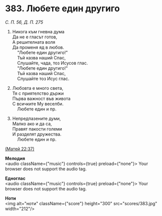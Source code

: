 # 383. Любете един другиго  

*С. П. 56, Д. П. 275*  

1. Никога към гневна дума  
Да не е гласът готов,  
А решителната воля  
Да променя яд в любов.  
    "Любете един другиго!"  
    Тъй казва наший Спас,  
    Слушайте, чада, тоз Исусов глас.  
    "Любете един другиго!"  
    Тъй казва наший Спас,  
    Слушайте тоз Исус глас.  

2. Любовта е много света,  
Тя с приятелство държи  
Първа важност във живота  
С всичките Му веселби.  
    Любете един и пр.  

3. Непредпазените думи,  
Малко ако и да са,  
Правят пакости големи  
И разделят дружества.  
    Любете един и пр.  

[(Матей 22:37)](http://biblia.bg/index.php?k=40&g=22&s=37)  

__Мелодия__  
<audio className={"music"} controls={true} preload={"none"}><source src="mp3/383.mp3" type="audio/mpeg"/>
Your browser does not support the audio tag.
</audio>  

__Едноглас__  
<audio className={"music"} controls={true} preload={"none"}><source src="transp/383.mp3" type="audio/mpeg"/>
Your browser does not support the audio tag.
</audio>  

__Ноти__  
<img alt="ноти" className={"score"} height="300" src="scores/383.jpg" width="212"/>
